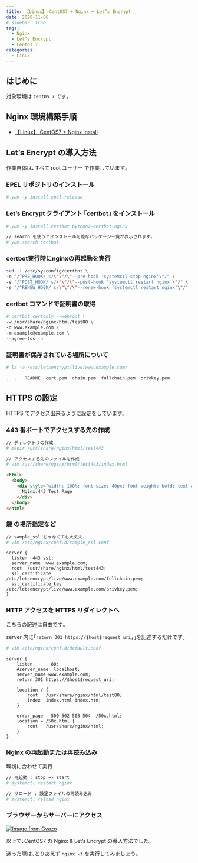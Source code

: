 ```yaml
---
title: 【Linux】 CentOS7 + Nginx + Let’s Encrypt
date: 2020-11-06
# sidebar: true
tags:
  - Nginx
  - Let’s Encrypt
  - Centos 7
categories:
  - Linux
---
```


## はじめに

対象環境は `CentOS 7` です｡

## Nginx 環境構築手順

- [【Linux】 CentOS7 + Nginx Install](https://tabiya.dev/blogs/linux/nginx/how-to-nginx-install.html)

## Let’s Encrypt の導入方法

作業自体は､すべて root ユーザー で作業しています｡

### EPEL リポジトリのインストール

```bash
# yum -y install epel-release
```

### Let’s Encrypt クライアント ｢certbot｣ をインストール

```bash
# yum -y install certbot python2-certbot-nginx

// search を使うとインストール可能なパッケージ一覧が表示されます｡
# yum search certbot
```

### certbot実行時にnginxの再起動を実行

```bash
sed -i /etc/sysconfig/certbot \
-e "/^PRE_HOOK/ s/\"\"/\"--pre-hook 'systemctl stop nginx'\"/" \
-e "/^POST_HOOK/ s/\"\"/\"--post-hook 'systemctl restart nginx'\"/" \
-e "/^RENEW_HOOK/ s/\"\"/\"--renew-hook 'systemctl restart nginx'\"/"
```

### certbot コマンドで証明書の取得

```bash
# certbot certonly --webroot \
-w /usr/share/nginx/html/test80 \
-d www.example.com \
-m example@example.com \
--agree-tos -n
```

### 証明書が保存されている場所について

```bash
# ls -a /etc/letsencrypt/live/www.example.com/

.  ..  README  cert.pem  chain.pem  fullchain.pem  privkey.pem
```

## HTTPS の設定

HTTPS でアクセス出来るように設定をしています｡

### 443 番ポートでアクセスする先の作成

```bash
// ディレクトリの作成
# mkdir /usr/share/nginx/html/test443

// アクセスする先のファイルを作成
# vim /usr/share/nginx/html/test443/index.html
```

```html
<html>
  <body>
    <div style="width: 100%; font-size: 40px; font-weight: bold; text-align: center;">
      Nginx:443 Test Page
    </div>
  </body>
</html>
```

### 鍵 の場所指定など

```bash
// sample_ssl じゃなくても大丈夫
# vim /etc/nginx/conf.d/sample_ssl.conf
```

```vim
server {
  listen  443 ssl;
  server_name  www.example.com;
  root  /usr/share/nginx/html/test443;
  ssl_certificate  /etc/letsencrypt/live/www.example.com/fullchain.pem;
  ssl_certificate_key  /etc/letsencrypt/live/www.example.com/privkey.pem;
}
```

### HTTP アクセスを HTTPS リダイレクトへ

こちらの記述は自由です｡

server 内に｢`return 301 https://$host$request_uri;`｣を記述するだけです｡

```bash
# vim /etc/nginx/conf.d/default.conf
```

```vim
server {
    listen       80;
    #server_name  localhost;
    server_name www.example.com;
    return 301 https://$host$request_uri;

    location / {
        root   /usr/share/nginx/html/test80;
        index  index.html index.htm;
    }

    error_page   500 502 503 504  /50x.html;
    location = /50x.html {
        root   /usr/share/nginx/html;
    }
}
```

### Nginx の再起動または再読み込み

環境に合わせて実行

```bash
// 再起動 : stop => start
# systemctl restart nginx

// リロード : 設定ファイルの再読み込み
# systemctl reload nginx
```

### ブラウザーからサーバーにアクセス

[![Image from Gyazo](https://i.gyazo.com/9cf90db7a63175a5ca6cfd15fabea34c.png)](https://gyazo.com/9cf90db7a63175a5ca6cfd15fabea34c)

以上で､CentOS7 の Nginx & Let’s Encrypt の導入方法でした｡

迷った際は､とりあえず `nginx -t` を実行してみましょう｡

